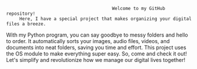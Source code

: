                                             Welcome to my GitHub repository!    
         Here, I have a special project that makes organizing your digital files a breeze. 
With my Python program, you can say goodbye to messy folders and hello to order. It automatically sorts your images, audio files, 
videos, and documents into neat folders, saving you time and effort. This project uses the OS module to make everything super easy.
So, come and check it out! Let's simplify and revolutionize how we manage our digital lives together!
